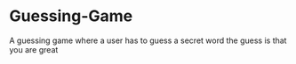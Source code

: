 # Guessing-Game
A guessing game where a user has to guess a secret word
the guess is that you are great